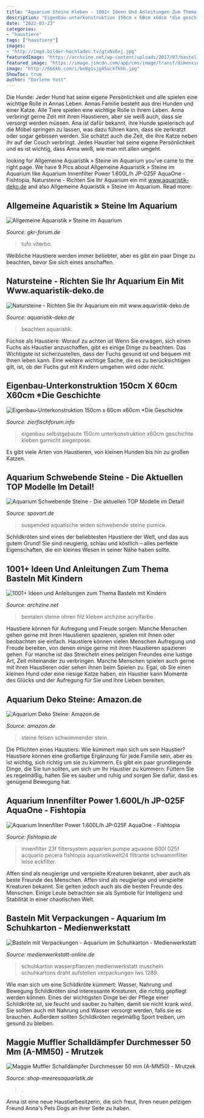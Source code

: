 ```yaml
---
title: "Aquarium Steine Kleben - 1001+ Ideen Und Anleitungen Zum Thema Basteln Mit Kindern"
description: "Eigenbau-unterkonstruktion 150cm x 60cm x60cm *die geschichte"
date: "2022-03-23"
categories:
- "haustiere"
tags: ["haustiere"]
images:
- "http://img4.bilder-hochladen.tv/gtxNx6xj.jpg"
featuredImage: "https://archzine.net/wp-content/uploads/2017/07/bastelideen-kinder-steine-bemalen-maus-stein-selber-machen-ohren-aus-filz-kleben-e1557309150453.jpg"
featured_image: "https://image.jimcdn.com/app/cms/image/transf/dimension=1920x1024:format=jpg/path/s2d03c9ee83323cff/image/i4688cf3fdd2dba8b/version/1586209917/image.jpg"
image: "http://666kb.com/i/be0g1sjg45uckfkhh.jpg"
ShowToc: true
author: "Darlene Yost"
---
```



Die Hunde: Jeder Hund hat seine eigene Persönlichkeit und alle spielen eine wichtige Rolle in Annas Leben.
Annas Familie besteht aus drei Hunden und einer Katze. Alle Tiere spielen eine wichtige Rolle in ihrem Leben. Anna verbringt gerne Zeit mit ihren Haustieren, aber sie weiß auch, dass sie versorgt werden müssen. Ana ist dafür bekannt, ihre Hunde spielerisch auf die Möbel springen zu lassen, was dazu führen kann, dass sie zerkratzt oder sogar gebissen werden. Sie schätzt auch die Zeit, die ihre Katze neben ihr auf der Couch verbringt. Jedes Haustier hat seine eigene Persönlichkeit und es ist wichtig, dass Anna weiß, wie man mit allen umgeht.

	

		
looking for Allgemeine Aquaristik » Steine im Aquarium you've came to the right page. We have 9 Pics about Allgemeine Aquaristik » Steine im Aquarium like Aquarium Innenfilter Power 1.600L/h JP-025F AquaOne - Fishtopia, Natursteine - Richten Sie Ihr Aquarium ein mit www.aquaristik-deko.de and also Allgemeine Aquaristik » Steine im Aquarium. Read more:
		
    
## Allgemeine Aquaristik » Steine Im Aquarium

<img loading=lazy src="http://img4.bilder-hochladen.tv/gtxNx6xj.jpg" onerror="this.onerror=null;this.src='https://tse1.mm.bing.net/th?id=OIP.Yw8b5e9cnbM1g5o0wCWnbQAAAA&amp;pid=15.1';" alt="Allgemeine Aquaristik » Steine im Aquarium">

_Source: gkr-forum.de_

>tufo viterbo. 

	

Weibliche Haustiere werden immer beliebter, aber es gibt ein paar Dinge zu beachten, bevor Sie sich eines anschaffen.

    
## Natursteine - Richten Sie Ihr Aquarium Ein Mit Www.aquaristik-deko.de

<img loading=lazy src="https://image.jimcdn.com/app/cms/image/transf/dimension=1920x1024:format=jpg/path/s2d03c9ee83323cff/image/i4688cf3fdd2dba8b/version/1586209917/image.jpg" onerror="this.onerror=null;this.src='https://tse4.mm.bing.net/th?id=OIP.2NByiv7QeRoAoDagk_gDHQHaE8&amp;pid=15.1';" alt="Natursteine - Richten Sie Ihr Aquarium ein mit www.aquaristik-deko.de">

_Source: aquaristik-deko.de_

>beachten aquaristik. 

	

Füchse als Haustiere: Worauf zu achten ist
Wenn Sie erwägen, sich einen Fuchs als Haustier anzuschaffen, gibt es einige Dinge zu beachten. Das Wichtigste ist sicherzustellen, dass der Fuchs gesund ist und bequem mit Ihnen leben kann. Eine weitere wichtige Sache, die es zu berücksichtigen gilt, ist, ob der Fuchs gut mit Kindern umgehen wird oder nicht.

    
## Eigenbau-Unterkonstruktion 150cm X 60cm X60cm *Die Geschichte

<img loading=lazy src="http://666kb.com/i/be0g1sjg45uckfkhh.jpg" onerror="this.onerror=null;this.src='https://tse2.mm.bing.net/th?id=OIP.UpP6iMfaMrHbyZazTuS60gHaFj&amp;pid=15.1';" alt="Eigenbau-Unterkonstruktion 150cm x 60cm x60cm *Die Geschichte">

_Source: zierfischforum.info_

>eigenbau selbstgebaute 150cm unterkonstruktion x60cm geschichte kleben garnicht siegerpose. 

	

Es gibt viele Arten von Haustieren, von kleinen Hunden bis hin zu großen Katzen.

    
## Aquarium Schwebende Steine - Die Aktuellen TOP Modelle Im Detail!

<img loading=lazy src="https://m.media-amazon.com/images/I/51UqPe5UN6L.jpg" onerror="this.onerror=null;this.src='https://tse2.mm.bing.net/th?id=OIP.EF0gY9-u_1NbJ1lTBEZvuwEsEs&amp;pid=15.1';" alt="Aquarium Schwebende Steine - Die aktuellen TOP Modelle im Detail!">

_Source: spovort.de_

>suspended aquatische widen schwebende steine pumice. 

	

Schildkröten sind eines der beliebtesten Haustiere der Welt, und das aus gutem Grund! Sie sind neugierig, schlau und köstlich – alles perfekte Eigenschaften, die ein kleines Wesen in seiner Nähe haben sollte.

    
## 1001+ Ideen Und Anleitungen Zum Thema Basteln Mit Kindern

<img loading=lazy src="https://archzine.net/wp-content/uploads/2017/07/bastelideen-kinder-steine-bemalen-maus-stein-selber-machen-ohren-aus-filz-kleben-e1557309150453.jpg" onerror="this.onerror=null;this.src='https://tse2.mm.bing.net/th?id=OIP.pSaYuC5bvilBS9JFIiP6ogHaLH&amp;pid=15.1';" alt="1001+ Ideen und Anleitungen zum Thema Basteln mit Kindern">

_Source: archzine.net_

>bemalen steine ohren filz kleben archzine acrylfarbe. 

	

Haustiere können für Aufregung und Freude sorgen: Manche Menschen gehen gerne mit ihren Haustieren spazieren, spielen mit ihnen oder beobachten sie einfach.
Haustiere können vielen Menschen Aufregung und Freude bereiten, von denen einige gerne mit ihren Haustieren spazieren gehen. Für manche ist das Streicheln eines pelzigen Freundes eine lustige Art, Zeit miteinander zu verbringen. Manche Menschen spielen auch gerne mit ihren Haustieren oder sehen ihnen beim Spielen zu. Egal, ob Sie einen kleinen Hund oder eine riesige Katze haben, ein Haustier kann Momente des Glücks und der Aufregung für Sie und Ihre Lieben bereiten.

    
## Aquarium Deko Steine: Amazon.de

<img loading=lazy src="https://m.media-amazon.com/images/I/51jwu6aJg4L._SR500,500_.jpg" onerror="this.onerror=null;this.src='https://tse4.mm.bing.net/th?id=OIP.5au2RL7EjLdRUKO-YnXR_AHaHa&amp;pid=15.1';" alt="Aquarium Deko Steine: Amazon.de">

_Source: amazon.de_

>steine felsen schwimmender stein. 

	

Die Pflichten eines Haustiers: Wie kümmert man sich um sein Haustier?
Haustiere können eine großartige Ergänzung für jede Familie sein, aber es ist wichtig, sich richtig um sie zu kümmern. Es gibt ein paar grundlegende Dinge, die Sie tun sollten, um sich um Ihr Haustier zu kümmern: Füttern Sie es regelmäßig, halten Sie es sauber und ruhig und sorgen Sie dafür, dass es genügend Bewegung hat.

    
## Aquarium Innenfilter Power 1.600L/h JP-025F AquaOne - Fishtopia

<img loading=lazy src="https://www.fishtopia.de/wp-content/uploads/2020/09/1427597122.jpg" onerror="this.onerror=null;this.src='https://tse1.mm.bing.net/th?id=OIP.Z-rCnpSATXs9YhyXu6u_1AHaHa&amp;pid=15.1';" alt="Aquarium Innenfilter Power 1.600L/h JP-025F AquaOne - Fishtopia">

_Source: fishtopia.de_

>innenfilter 23f filtersystem aquarien pumpe aquaone 600l 025f acquario pecera fishtopia aquaristikwelt24 filtrante schwammfilter leise eckfilter. 

	

Affen sind als neugierige und verspielte Kreaturen bekannt, aber auch als beste Freunde des Menschen.
Affen sind als neugierige und verspielte Kreaturen bekannt. Sie gelten jedoch auch als die besten Freunde des Menschen. Einige Leute betrachten sie als Symbole für Intelligenz und Stabilität in einer chaotischen Welt.

    
## Basteln Mit Verpackungen - Aquarium Im Schuhkarton - Medienwerkstatt

<img loading=lazy src="http://medienwerkstatt-online.de/lws_wissen/bilder/1289-3.jpg" onerror="this.onerror=null;this.src='https://tse1.mm.bing.net/th?id=OIP.vYOG6tZ0hUEPpKAelDQNFgHaBz&amp;pid=15.1';" alt="Basteln mit Verpackungen - Aquarium im Schuhkarton - Medienwerkstatt">

_Source: medienwerkstatt-online.de_

>schuhkarton wasserpflanzen medienwerkstatt muscheln schuhkartons draht aufstellen verpackungen lws 1289. 

	

Wie man sich um eine Schildkröte kümmert: Wasser, Nahrung und Bewegung
Schildkröten sind interessante Kreaturen, die richtig gepflegt werden können. Eines der wichtigsten Dinge bei der Pflege einer Schildkröte ist, sie feucht und sauber zu halten, damit sie nicht krank wird. Sie sollten auch mit Nahrung und Wasser versorgt werden, falls sie es brauchen. Außerdem sollten Schildkröten regelmäßig Sport treiben, um gesund zu bleiben.

    
## Maggie Muffler Schalldämpfer Durchmesser 50 Mm (A-MM50) - Mrutzek

<img loading=lazy src="https://www.shop-meeresaquaristik.de/images/product_images/popup_images/11342_1.jpg" onerror="this.onerror=null;this.src='https://tse2.mm.bing.net/th?id=OIP.nHuWvBJ22dglhWTpybYdkgHaEG&amp;pid=15.1';" alt="Maggie Muffler Schalldämpfer Durchmesser 50 mm (A-MM50) - Mrutzek">

_Source: shop-meeresaquaristik.de_

>. 

	

Anna ist eine neue Haustierbesitzerin, die sich freut, ihren neuen pelzigen Freund Anna's Pets Dogs an ihrer Seite zu haben.

